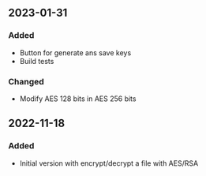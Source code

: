 ## 2023-01-31

### Added
* Button for generate ans save keys
* Build tests

### Changed
* Modify AES 128 bits in AES 256 bits

## 2022-11-18

### Added
* Initial version with encrypt/decrypt a file with AES/RSA
